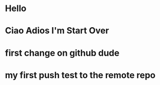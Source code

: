 # Hello

# Ciao Adios I'm Start Over
# first change on github dude
# my first push test to the remote repo
